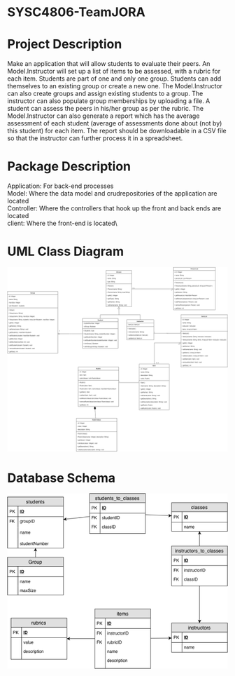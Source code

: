 # SYSC4806-TeamJORA

# Project Description
Make an application that will allow students to evaluate their peers.  An Model.Instructor will set up a list of items to be assessed, with a rubric for each item. Students are part of one and only one group. Students can add themselves to an existing group or create a new one. The Model.Instructor can also create groups and assign existing students to a group. The instructor can also populate group memberships by uploading a file. A student can assess the peers in his/her group as per the rubric. The Model.Instructor can also generate a report which has the average assessment of each student (average of assessments done about (not by) this student) for each item. The report should be downloadable in a CSV file so that the instructor can further process it in a spreadsheet.

# Package Description
  Application: For back-end processes\
  Model: Where the data model and crudrepositories of the application are located\
  Controller: Where the controllers that hook up the front and back ends are located\
  client: Where the front-end is located\
 
# UML Class Diagram
![UML Class Diagram](https://github.com/jackmacdougall/SYSC4806-TeamJORA/blob/master/Docs/UML%20Diagram%20v.01.png)

# Database Schema
![Database Schema](https://github.com/jackmacdougall/SYSC4806-TeamJORA/blob/master/Docs/databaseSchema.png)
